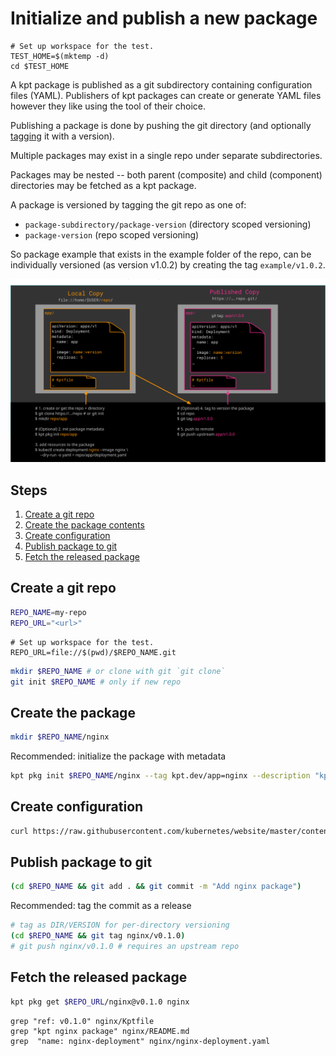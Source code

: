 # Initialize and publish a new package


<!-- @makeWorkplace @verifyGuides-->
```
# Set up workspace for the test.
TEST_HOME=$(mktemp -d)
cd $TEST_HOME
```


A kpt package is published as a git subdirectory containing configuration
files (YAML). Publishers of kpt packages can create or generate YAML files
however they like using the tool of their choice.

Publishing a package is done by pushing the git directory
(and optionally [tagging] it with a version).

Multiple packages may exist in a single repo under separate subdirectories.

Packages may be nested -- both parent (composite) and child
(component) directories may be fetched as a kpt package.

A package is versioned by tagging the git repo as one of:

- `package-subdirectory/package-version` (directory scoped versioning)
- `package-version` (repo scoped versioning)

So package example that exists in the example folder of the repo, can
be individually versioned (as version v1.0.2) by creating the tag `example/v1.0.2`.


![Producer guide](../../../static/images/producer-guide.svg)

## Steps

1. [Create a git repo](#create-a-git-repo)
2. [Create the package contents](#create-the-package)
3. [Create configuration](#create-configuration)
4. [Publish package to git](#publish-package-to-git)
5. [Fetch the released package](#fetch-the-released-package)

## Create a git repo

<!-- @defineEnvVars @verifyGuides-->
```sh
REPO_NAME=my-repo
REPO_URL="<url>"
```


<!-- @setRepoUrlForTest @verifyGuides-->
```
# Set up workspace for the test.
REPO_URL=file://$(pwd)/$REPO_NAME.git
```


<!-- @setupRepo @verifyGuides-->
```sh
mkdir $REPO_NAME # or clone with git `git clone`
git init $REPO_NAME # only if new repo
```

## Create the package

<!-- @createPackage @verifyGuides-->
```sh
mkdir $REPO_NAME/nginx
```

Recommended: initialize the package with metadata

<!-- @initPackage @verifyGuides-->
```sh
kpt pkg init $REPO_NAME/nginx --tag kpt.dev/app=nginx --description "kpt nginx package"
```

## Create configuration

<!-- @addConfig @verifyGuides-->
```sh
curl https://raw.githubusercontent.com/kubernetes/website/master/content/en/examples/controllers/nginx-deployment.yaml --output $REPO_NAME/nginx/nginx-deployment.yaml
```

## Publish package to git

<!-- @commitRepo @verifyGuides-->
```sh
(cd $REPO_NAME && git add . && git commit -m "Add nginx package")
```

Recommended: tag the commit as a release

<!-- @createTag @verifyGuides-->
```sh
# tag as DIR/VERSION for per-directory versioning
(cd $REPO_NAME && git tag nginx/v0.1.0)
# git push nginx/v0.1.0 # requires an upstream repo
```

## Fetch the released package

<!-- @fetchPackage @verifyGuides-->
```sh
kpt pkg get $REPO_URL/nginx@v0.1.0 nginx
```


<!-- @setRepoUrlForTest @verifyGuides-->
```
grep "ref: v0.1.0" nginx/Kptfile
grep "kpt nginx package" nginx/README.md
grep  "name: nginx-deployment" nginx/nginx-deployment.yaml
```


[tagging]: https://git-scm.com/book/en/v2/Git-Basics-Tagging
